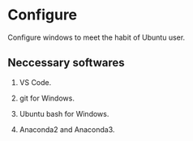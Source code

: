 # Configure

Configure windows to meet the habit of Ubuntu user.

## Neccessary softwares

1. VS Code.

2. git for Windows.

3. Ubuntu bash for Windows.

4. Anaconda2 and Anaconda3.

